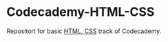 # Codecademy-HTML-CSS
Repositort for basic [HTML, CSS](https://www.codecademy.com/tracks/web) track of Codecademy. 
